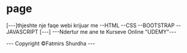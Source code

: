# page



[---]thjeshte nje faqe webi krijuar me --HTML
                                        --CSS
                                        --BOOTSTRAP
                                        --JAVASCRIPT
                                                     [---]
            ---Ndertur me ane te Kurseve Online "UDEMY"---
            
            
   --- Copyright &copy;Fatmirs Shurdha ---
                                                     
